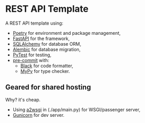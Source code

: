 # REST API Template

A REST API template using:
- [Poetry](https://python-poetry.org/) for environment and package management,
- [FastAPI](https://fastapi.tiangolo.com/) for the framework,
- [SQLAlchemy](https://docs.sqlalchemy.org/) for database ORM,
- [Alembic](https://alembic.sqlalchemy.org/) for database migration,
- [PyTest](https://docs.pytest.org/) for testing,
- [pre-commit](https://pre-commit.com/) with:
    - [Black](https://black.readthedocs.io/) for code formatter,
    - [MyPy](https://mypy.readthedocs.io/) for type checker.


## Geared for shared hosting

Why? it's cheap.

- Using [a2wsgi](https://github.com/abersheeran/a2wsgi) in (./app/main.py) for WSGI/passenger server,
- [Gunicorn](https://gunicorn.org/) for dev server.
